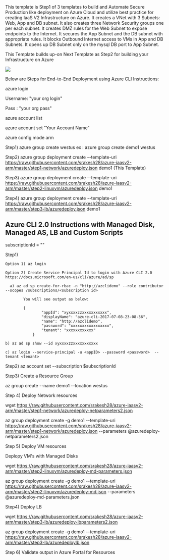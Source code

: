 <html>
<h>
This template is Step1 of 3 templates to build and Automate Secure Production like deployment on Azure Cloud and utilize best practice for creating IaaS V2 Infrastructure on Azure.
</h>
It creates a VNet with 3 Subnets:  Web, App and DB subnet. 
It also creates three Network Security groups one per each subnet.
It creates DMZ rules for the Web Subnet to expose endpoints to the Internet. 
It secures the App Subnet and the DB subnet with appropriate rules. 
It blocks Outbound Internet access to VMs in App and DB Subnets. 
It opens up DB Subnet only on the mysql DB port to App Subnet.

This Template builds up-on Next Template as Step2 for building your Infrastructure on Azure

<a href="https://portal.azure.com/#create/Microsoft.Template/uri/https%3A%2F%2Fraw.githubusercontent.com%2Fsrakesh28%2Fdemo-working%2Fmaster%2Fstep1-network%2Fazuredeploy.json" target="_blank">
    <img src="http://azuredeploy.net/deploybutton.png"/>

</a>

Below are Steps for End-to-End Deployment using  Azure CLI Instructions:

azure login

Username: "your org login"

Pass : "your org pass"

azure account list

azure account set "Your Account Name"

azure config mode arm

Step1) azure group create <resource group name> <resource group location> westus
ex : azure group create demo1 westus

Step2) azure group deployment create --template-uri https://raw.githubusercontent.com/srakesh28/azure-iaasv2-arm/master/step1-network/azuredeploy.json demo1 (This Template)

Step3) azure group deployment create --template-uri https://raw.githubusercontent.com/srakesh28/azure-iaasv2-arm/master/step2-linuxvm/azuredeploy.json  demo1

Step4) azure group deployment create --template-uri https://raw.githubusercontent.com/srakesh28/azure-iaasv2-arm/master/step3-lb/azuredeploy.json demo1


## Azure CLI 2.0  Instructions with Managed Disk, Managed AS, LB and Custom Scripts

subscriptionId = "<subscription id>"

Step1) 

    Option 1) az login

    Option 2) Create Service Principal Id to login with Azure CLI 2.0 https://docs.microsoft.com/en-us/cli/azure/ad/sp

      a) az ad sp create-for-rbac -n "http://azclidemo" --role contributor --scopes /subscriptions/<subscription id>

            You will see output as below:

            {
                    "appId": "xyxxxxzzxxxxxxxxxxx",
                    "displayName": "azure-cli-2017-07-08-23-08-36",
                    "name": "http://azclidemo",
                    "password": "xxxxxxxxxxxxxxxxx",
                    "tenant": "xxxxxxxxxxxx"
                }

    b) az ad sp show --id xyxxxxzzxxxxxxxxxxx

    c) az login --service-principal -u <appID> --password <password>  --tenant <tenant>

Step2) az account set --subscription $subscriptionId

Step3) Create a Resource Group

az group create --name demo1 --location westus

Step 4) Deploy Network resources 

wget https://raw.githubusercontent.com/srakesh28/azure-iaasv2-arm/master/step1-network/azuredeploy-netparameters2.json

az group deployment create -g demo1 --template-uri https://raw.githubusercontent.com/srakesh28/azure-iaasv2-arm/master/step1-network/azuredeploy.json --parameters @azuredeploy-netparameters2.json

Step 5) Deploy VM resources 

Deplopy VM's with Managed Disks

wget https://raw.githubusercontent.com/srakesh28/azure-iaasv2-arm/master/step2-linuxvm/azuredeploy-md-parameters.json

az group deployment create -g demo1 --template-uri https://raw.githubusercontent.com/srakesh28/azure-iaasv2-arm/master/step2-linuxvm/azuredeploy-md.json --parameters @azuredeploy-md-parameters.json

Step4) Deploy LB 

wget https://raw.githubusercontent.com/srakesh28/azure-iaasv2-arm/master/step3-lb/azuredeploy-lbparameters2.json

az group deployment create -g demo1 --template-uri https://raw.githubusercontent.com/srakesh28/azure-iaasv2-arm/master/step3-lb/azuredeploylb.json

Step 6) Validate output in Azure Portal for Resources

</html>

